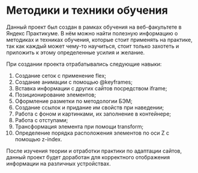 # Методики и техники обучения

Данный проект был создан в рамках обучения на веб-факультете в Яндекс Практикуме. В нём можно найти полезную информацию о методиках и техниках обучения, которые стоит применять на практике, так как каждый может чему-то научиться, стоит только захотеть и приложить к этому определенные усилия и желание.

При создании проекта отрабатывались следующие навыки:

1. Создание сеток с применение flex;
2. Создание анимации с помощью @keyframes;
3. Вставка информации с других сайтов посредством iframe;
4. Позиционирование элементов;
5. Оформление разметки по методологии БЭМ;
6. Создание ссылок и придание им свойств при наведении;
7. Работа с фоном и картинками, их заполнение в контейнере;
8. Работа с отступами;
9. Трансформация элемента при помощи transform;
10. Определение порядка расположения элементов по оси Z с помощью z-index.

После изучения теории и отработки практики по адаптации сайтов, данный проект будет доработан для корректного отображения информации на различных устройствах.
